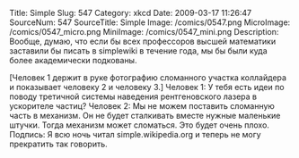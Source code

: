 Title: Simple 
Slug: 547 
Category: xkcd 
Date: 2009-03-17 11:26:47 
SourceNum: 547 
SourceTitle: Simple 
Image: /comics/0547.png 
MicroImage: /comics/0547_micro.png 
MiniImage: /comics/0547_mini.png 
Description: Вообще, думаю, что если бы всех профессоров высшей математики заставили бы писать в simplewiki в течение года, мы бы были куда более академически подкованы. 

[Человек 1 держит в руке фотографию сломанного участка коллайдера и показывает человеку 2 и человеку 3.]
Человек 1: У тебя есть идеи по поводу третичной системы наведения рентгеновского лазера в ускорителе частиц?
Человек 2: Мы не можем поставить сломанную часть в механизм. Он не будет сталкивать вместе нужные маленькие штучки. Тогда механизм может сломаться. Это будет очень плохо.
Подпись: Я всю ночь читал simple.wikipedia.org и теперь не могу прекратить так говорить.